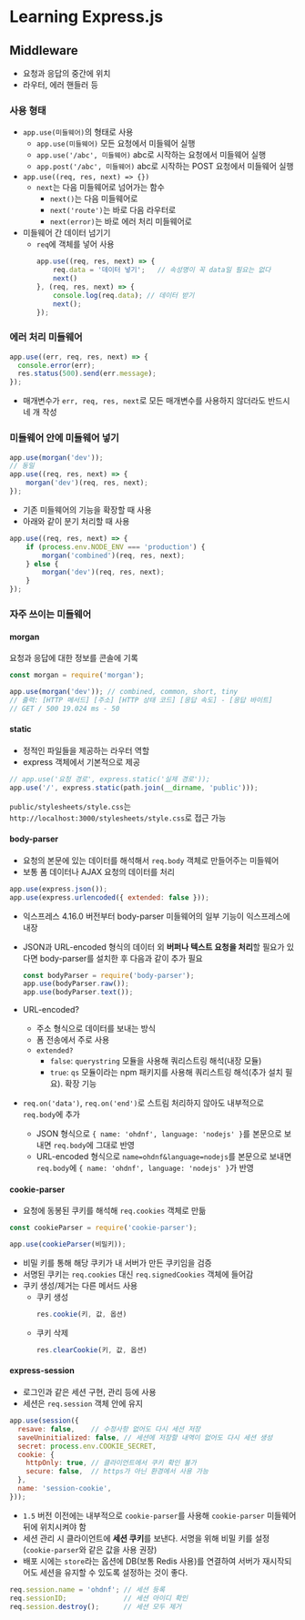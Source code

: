 # Learning Express.js

## Middleware

- 요청과 응답의 중간에 위치
- 라우터, 에러 핸들러 등

### 사용 형태

- `app.use(미들웨어)`의 형태로 사용
    - `app.use(미들웨어)`
        모든 요청에서 미들웨어 실행
    - `app.use('/abc', 미들웨어)`
        abc로 시작하는 요청에서 미들웨어 실행
    - `app.post('/abc', 미들웨어)`
        abc로 시작하는 POST 요청에서 미들웨어 실행
- `app.use((req, res, next) => {})`
    - `next`는 다음 미들웨어로 넘어가는 함수
        - `next()`는 다음 미들웨어로
        - `next('route')`는 바로 다음 라우터로
        - `next(error)`는 바로 에러 처리 미들웨어로
- 미들웨어 간 데이터 넘기기
    - `req`에 객체를 넣어 사용
        ```js
        app.use((req, res, next) => {
            req.data = '데이터 넣기';   // 속성명이 꼭 data일 필요는 없다
            next()
        }, (req, res, next) => {
            console.log(req.data); // 데이터 받기
            next();
        });


### 에러 처리 미들웨어

```js
app.use((err, req, res, next) => {
  console.error(err);
  res.status(500).send(err.message);
});
```

- 매개변수가 `err, req, res, next`로 모든 매개변수를 사용하지 않더라도 반드시 네 개 작성

### 미들웨어 안에 미들웨어 넣기

```js
app.use(morgan('dev'));
// 동일
app.use((req, res, next) => {
    morgan('dev')(req, res, next);
});
```

- 기존 미들웨어의 기능을 확장할 때 사용
- 아래와 같이 분기 처리할 때 사용

```js
app.use((req, res, next) => {
    if (process.env.NODE_ENV === 'production') {
        morgan('combined')(req, res, next);
    } else {
        morgan('dev')(req, res, next);
    }
});
```

### 자주 쓰이는 미들웨어

#### morgan

요청과 응답에 대한 정보를 콘솔에 기록

```js
const morgan = require('morgan');

app.use(morgan('dev')); // combined, common, short, tiny
// 출력: [HTTP 메서드] [주소] [HTTP 상태 코드] [응답 속도] - [응답 바이트]
// GET / 500 19.024 ms - 50
```

#### static

- 정적인 파일들을 제공하는 라우터 역할
- express 객체에서 기본적으로 제공

```js
// app.use('요청 경로', express.static('실제 경로'));
app.use('/', express.static(path.join(__dirname, 'public')));
```

`public/stylesheets/style.css`는 `http://localhost:3000/stylesheets/style.css`로 접근 가능

#### body-parser

- 요청의 본문에 있는 데이터를 해석해서 `req.body` 객체로 만들어주는 미들웨어
- 보통 폼 데이터나 AJAX 요청의 데이터를 처리

```js
app.use(express.json());
app.use(express.urlencoded({ extended: false }));
```

- 익스프레스 4.16.0 버전부터 body-parser 미들웨어의 일부 기능이 익스프레스에 내장
- JSON과 URL-encoded 형식의 데이터 외 **버퍼나 텍스트 요청을 처리**할 필요가 있다면 body-parser를 설치한 후 다음과 같이 추가 필요
    ```js
    const bodyParser = require('body-parser');
    app.use(bodyParser.raw());
    app.use(bodyParser.text());
    ```
- URL-encoded?
    - 주소 형식으로 데이터를 보내는 방식
    - 폼 전송에서 주로 사용
    - `extended?`
        - `false`: `querystring` 모듈을 사용해 쿼리스트링 해석(내장 모듈)
        - `true`: `qs` 모듈이라는 npm 패키지를 사용해 쿼리스트링 해석(추가 설치 필요). 확장 기능

- `req.on('data')`, `req.on('end')`로 스트림 처리하지 않아도 내부적으로 `req.body`에 추가
    - JSON 형식으로 `{ name: 'ohdnf', language: 'nodejs' }`를 본문으로 보내면 `req.body`에 그대로 반영
    - URL-encoded 형식으로 `name=ohdnf&language=nodejs`를 본문으로 보내면 `req.body`에 `{ name: 'ohdnf', language: 'nodejs' }`가 반영

#### cookie-parser

- 요청에 동봉된 쿠키를 해석해 `req.cookies` 객체로 만듦

```js
const cookieParser = require('cookie-parser');

app.use(cookieParser(비밀키));
```

- 비밀 키를 통해 해당 쿠키가 내 서버가 만든 쿠키임을 검증
- 서명된 쿠키는 `req.cookies` 대신 `req.signedCookies` 객체에 들어감
- 쿠키 생성/제거는 다른 메서드 사용
    - 쿠키 생성
        ```js
        res.cookie(키, 값, 옵션)
        ```
    - 쿠키 삭제
        ```js
        res.clearCookie(키, 값, 옵션)
        ```

#### express-session

- 로그인과 같은 세션 구현, 관리 등에 사용
- 세션은 `req.session` 객체 안에 유지

```js
app.use(session({
  resave: false,    // 수정사항 없어도 다시 세션 저장
  saveUninitialized: false, // 세션에 저장할 내역이 없어도 다시 세션 생성
  secret: process.env.COOKIE_SECRET,
  cookie: {
    httpOnly: true, // 클라이언트에서 쿠키 확인 불가
    secure: false,  // https가 아닌 환경에서 사용 가능
  },
  name: 'session-cookie',
}));
```

- `1.5` 버전 이전에는 내부적으로 `cookie-parser`를 사용해 `cookie-parser` 미들웨어 뒤에 위치시켜야 함
- 세션 관리 시 클라이언트에 **세션 쿠키**를 보낸다. 서명을 위해 비밀 키를 설정(`cookie-parser`와 같은 값을 사용 권장)
- 배포 시에는 `store`라는 옵션에 DB(보통 Redis 사용)를 연결하여 서버가 재시작되어도 세션을 유지할 수 있도록 설정하는 것이 좋다.

```js
req.session.name = 'ohdnf'; // 세션 등록
req.sessionID;              // 세션 아이디 확인
req.session.destroy();      // 세션 모두 제거